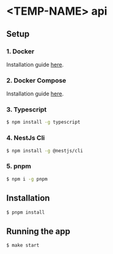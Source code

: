 # \<TEMP-NAME> api

## Setup

### 1. Docker

Installation guide [here](https://docs.docker.com/engine/install/).

### 2. Docker Compose

Installation guide [here](https://docs.docker.com/compose/install/).

### 3. Typescript

```bash
$ npm install -g typescript
```

### 4. NestJs Cli

```bash
$ npm install -g @nestjs/cli
```

### 5. pnpm

```bash
$ npm i -g pnpm
```

## Installation

```bash
$ pnpm install
```

## Running the app

```bash
$ make start
```
